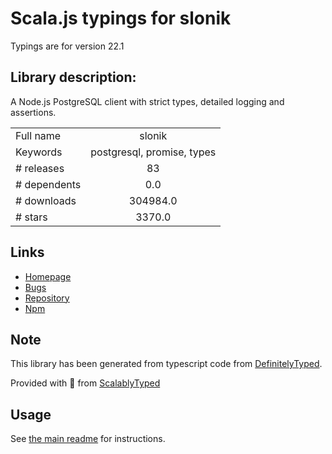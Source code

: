 
# Scala.js typings for slonik

Typings are for version 22.1

## Library description:
A Node.js PostgreSQL client with strict types, detailed logging and assertions.

|                    |                 |
| ------------------ | :-------------: |
| Full name          | slonik |
| Keywords           | postgresql, promise, types |
| # releases         | 83 |
| # dependents       | 0.0 |
| # downloads        | 304984.0 |
| # stars            | 3370.0 |

## Links
- [Homepage](https://github.com/gajus/slonik#readme)
- [Bugs](https://github.com/gajus/slonik/issues)
- [Repository](https://github.com/gajus/slonik)
- [Npm](https://www.npmjs.com/package/slonik)
    


## Note
This library has been generated from typescript code from [DefinitelyTyped](https://definitelytyped.org).

Provided with :purple_heart: from [ScalablyTyped](https://github.com/oyvindberg/ScalablyTyped)

## Usage
See [the main readme](../../readme.md) for instructions.


